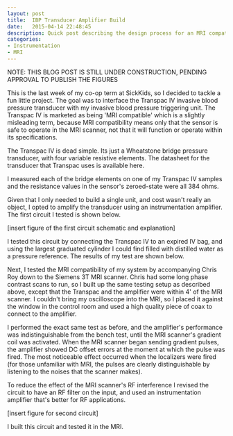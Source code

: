```yaml
---
layout: post
title:  IBP Transducer Amplifier Build
date:   2015-04-14 22:48:45
description: Quick post describing the design process for an MRI compatible IBP transducer amplifier, which I built hastily in preparation for an experiment.
categories:
- Instrumentation
- MRI
---
```


NOTE: THIS BLOG POST IS STILL UNDER CONSTRUCTION, PENDING APPROVAL TO PUBLISH THE FIGURES

This is the last week of my co-op term at SickKids, so I decided to tackle a fun little project. The goal was to interface the Transpac IV invasive blood pressure transducer with my invasive blood pressure triggering unit. The Transpac IV is marketed as being 'MRI compatible' which is a slightly misleading term, because MRI compatibility means only that the sensor is safe to operate in the MRI scanner, not that it will function or operate within its specifications.

The Transpac IV is dead simple. Its just a Wheatstone bridge pressure transducer, with four variable resistive elements. The datasheet for the transducer that Transpac uses is available here.



I measured each of the bridge elements on one of my Transpac IV samples and the resistance values in the sensor's zeroed-state were all 384 ohms.

Given that I only needed to build a single unit, and cost wasn't really an object, I opted to amplify the transducer using an instrumentation amplifier. The first circuit I tested is shown below.

[insert figure of the first circuit schematic and explanation]

I tested this circuit by connecting the Transpac IV to an expired IV bag, and using the largest graduated cylinder I could find filled with distilled water as a pressure reference. The results of my test are shown below.

Next, I tested the MRI compatibility of my system by accompanying Chris Roy down to the Siemens 3T MRI scanner. Chris had some long phase contrast scans to run, so I built up the same testing setup as described above, except that the Transpac and the amplifier were within 4' of the MRI scanner. I couldn't bring my oscilloscope into the MRI, so I placed it against the window in the control room and used a high quality piece of coax to connect to the amplifier. 

I performed the exact same test as before, and the amplifier's performance was indistinguishable from the bench test, until the MRI scanner's gradient coil was activated. When the MRI scanner began sending gradient pulses, the amplifier showed DC offset errors at the moment at which the pulse was fired. The most noticeable effect occurred when the localizers were fired (for those unfamiliar with MRI, the pulses are clearly distinguishable by listening to the noises that the scanner makes).

To reduce the effect of the MRI scanner's RF interference I revised the circuit to have an RF filter on the input, and used an instrumentation amplifier that's better for RF applications.

[insert figure for second circuit]

I built this circuit and tested it in the MRI.